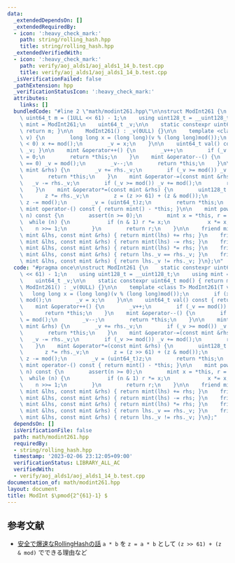 ```yaml
---
data:
  _extendedDependsOn: []
  _extendedRequiredBy:
  - icon: ':heavy_check_mark:'
    path: string/rolling_hash.hpp
    title: string/rolling_hash.hpp
  _extendedVerifiedWith:
  - icon: ':heavy_check_mark:'
    path: verify/aoj_alds1/aoj_alds1_14_b.test.cpp
    title: verify/aoj_alds1/aoj_alds1_14_b.test.cpp
  _isVerificationFailed: false
  _pathExtension: hpp
  _verificationStatusIcon: ':heavy_check_mark:'
  attributes:
    links: []
  bundledCode: "#line 2 \"math/modint261.hpp\"\n\nstruct ModInt261 {\n    static constexpr\
    \ uint64_t m = (1ULL << 61) - 1;\n    using uint128_t = __uint128_t;\n    using\
    \ mint = ModInt261;\n    uint64_t _v;\n\n    static constexpr uint64_t mod() {\
    \ return m; }\n\n    ModInt261() : _v(0ULL) {}\n\n    template <class T> ModInt261(T\
    \ v) {\n        long long x = (long long)(v % (long long)mod());\n        if (x\
    \ < 0) x += mod();\n        _v = x;\n    }\n\n    uint64_t val() const { return\
    \ _v; }\n\n    mint &operator++() {\n        _v++;\n        if (_v == mod()) _v\
    \ = 0;\n        return *this;\n    }\n    mint &operator--() {\n        if (_v\
    \ == 0) _v = mod();\n        _v--;\n        return *this;\n    }\n\n    mint &operator+=(const\
    \ mint &rhs) {\n        _v += rhs._v;\n        if (_v >= mod()) _v -= mod();\n\
    \        return *this;\n    }\n    mint &operator-=(const mint &rhs) {\n     \
    \   _v -= rhs._v;\n        if (_v >= mod()) _v += mod();\n        return *this;\n\
    \    }\n    mint &operator*=(const mint &rhs) {\n        uint128_t z = _v;\n \
    \       z *= rhs._v;\n        z = (z >> 61) + (z & mod());\n        if (z >= mod())\
    \ z -= mod();\n        _v = (uint64_t)z;\n        return *this;\n    }\n\n   \
    \ mint operator-() const { return mint() - *this; }\n\n    mint pow(long long\
    \ n) const {\n        assert(n >= 0);\n        mint x = *this, r = 1;\n      \
    \  while (n) {\n            if (n & 1) r *= x;\n            x *= x;\n        \
    \    n >>= 1;\n        }\n        return r;\n    }\n\n    friend mint operator+(const\
    \ mint &lhs, const mint &rhs) { return mint(lhs) += rhs; }\n    friend mint operator-(const\
    \ mint &lhs, const mint &rhs) { return mint(lhs) -= rhs; }\n    friend mint operator*(const\
    \ mint &lhs, const mint &rhs) { return mint(lhs) *= rhs; }\n    friend bool operator==(const\
    \ mint &lhs, const mint &rhs) { return lhs._v == rhs._v; }\n    friend bool operator!=(const\
    \ mint &lhs, const mint &rhs) { return lhs._v != rhs._v; }\n};\n"
  code: "#pragma once\n\nstruct ModInt261 {\n    static constexpr uint64_t m = (1ULL\
    \ << 61) - 1;\n    using uint128_t = __uint128_t;\n    using mint = ModInt261;\n\
    \    uint64_t _v;\n\n    static constexpr uint64_t mod() { return m; }\n\n   \
    \ ModInt261() : _v(0ULL) {}\n\n    template <class T> ModInt261(T v) {\n     \
    \   long long x = (long long)(v % (long long)mod());\n        if (x < 0) x +=\
    \ mod();\n        _v = x;\n    }\n\n    uint64_t val() const { return _v; }\n\n\
    \    mint &operator++() {\n        _v++;\n        if (_v == mod()) _v = 0;\n \
    \       return *this;\n    }\n    mint &operator--() {\n        if (_v == 0) _v\
    \ = mod();\n        _v--;\n        return *this;\n    }\n\n    mint &operator+=(const\
    \ mint &rhs) {\n        _v += rhs._v;\n        if (_v >= mod()) _v -= mod();\n\
    \        return *this;\n    }\n    mint &operator-=(const mint &rhs) {\n     \
    \   _v -= rhs._v;\n        if (_v >= mod()) _v += mod();\n        return *this;\n\
    \    }\n    mint &operator*=(const mint &rhs) {\n        uint128_t z = _v;\n \
    \       z *= rhs._v;\n        z = (z >> 61) + (z & mod());\n        if (z >= mod())\
    \ z -= mod();\n        _v = (uint64_t)z;\n        return *this;\n    }\n\n   \
    \ mint operator-() const { return mint() - *this; }\n\n    mint pow(long long\
    \ n) const {\n        assert(n >= 0);\n        mint x = *this, r = 1;\n      \
    \  while (n) {\n            if (n & 1) r *= x;\n            x *= x;\n        \
    \    n >>= 1;\n        }\n        return r;\n    }\n\n    friend mint operator+(const\
    \ mint &lhs, const mint &rhs) { return mint(lhs) += rhs; }\n    friend mint operator-(const\
    \ mint &lhs, const mint &rhs) { return mint(lhs) -= rhs; }\n    friend mint operator*(const\
    \ mint &lhs, const mint &rhs) { return mint(lhs) *= rhs; }\n    friend bool operator==(const\
    \ mint &lhs, const mint &rhs) { return lhs._v == rhs._v; }\n    friend bool operator!=(const\
    \ mint &lhs, const mint &rhs) { return lhs._v != rhs._v; }\n};"
  dependsOn: []
  isVerificationFile: false
  path: math/modint261.hpp
  requiredBy:
  - string/rolling_hash.hpp
  timestamp: '2023-02-06 23:12:05+09:00'
  verificationStatus: LIBRARY_ALL_AC
  verifiedWith:
  - verify/aoj_alds1/aoj_alds1_14_b.test.cpp
documentation_of: math/modint261.hpp
layout: document
title: ModInt $\pmod{2^{61}-1} $
---
```


## 参考文献
- [安全で爆速なRollingHashの話](https://qiita.com/keymoon/items/11fac5627672a6d6a9f6) `a * b` を `z = a * b` として `(z >> 61) + (z & mod)` でできる理由など